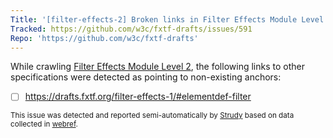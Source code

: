 ```yaml
---
Title: '[filter-effects-2] Broken links in Filter Effects Module Level 2'
Tracked: https://github.com/w3c/fxtf-drafts/issues/591
Repo: 'https://github.com/w3c/fxtf-drafts'
---
```


While crawling [Filter Effects Module Level 2](https://drafts.fxtf.org/filter-effects-2/), the following links to other specifications were detected as pointing to non-existing anchors:
* [ ] https://drafts.fxtf.org/filter-effects-1/#elementdef-filter

<sub>This issue was detected and reported semi-automatically by [Strudy](https://github.com/w3c/strudy/) based on data collected in [webref](https://github.com/w3c/webref/).</sub>

